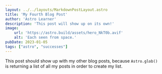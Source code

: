 ```yaml
---
layout: ../../layouts/MarkdownPostLayout.astro
title: 'My Fourth Blog Post'
author: 'Astro Learner'
description: 'This post will show up on its own!'
image:
    url: 'https://astro.build/assets/hero_NkT0b.avif'
    alt: 'Each seen from space.'
pubDate: 2023-01-05
tags: ["astro", "successes"]
---
```

This post should show up with my other blog posts, because `Astro.glob()` is returning a list of all my posts in order to create my list.


